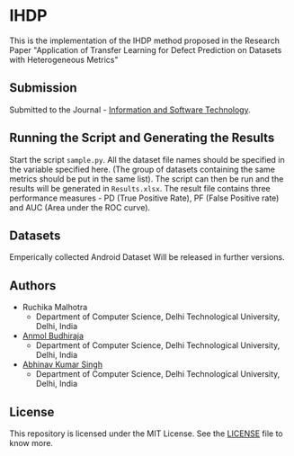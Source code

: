 # IHDP

This is the implementation of the IHDP method proposed in the Research Paper "Application of Transfer Learning for Defect Prediction on Datasets with Heterogeneous Metrics"

## Submission
Submitted to the Journal - [Information and Software Technology](https://www.journals.elsevier.com/information-and-software-technology).

## Running the Script and Generating the Results
Start the script `sample.py`. All the dataset file names should be specified in the variable specified here. (The group of datasets containing the same metrics should be put in the same list). The script can then be run and the results will be generated in `Results.xlsx`. The result file contains three performance measures - PD (True Positive Rate), PF (False Positive rate) and AUC (Area under the ROC curve). 

## Datasets
Emperically collected Android Dataset Will be released in further versions.

## Authors

+ Ruchika Malhotra
  + Department of Computer Science, Delhi Technological University, Delhi, India
+ [Anmol Budhiraja](https://github.com/anmoldtu)
  + Department of Computer Science, Delhi Technological University, Delhi, India
+ [Abhinav Kumar Singh](https://github.com/Abhinav2604)
  + Department of Computer Science, Delhi Technological University, Delhi, India
  
 ## License
This repository is licensed under the MIT License. See the [LICENSE](https://github.com/anmoldtu/IHDP/blob/main/LICENSE) file to know more.
